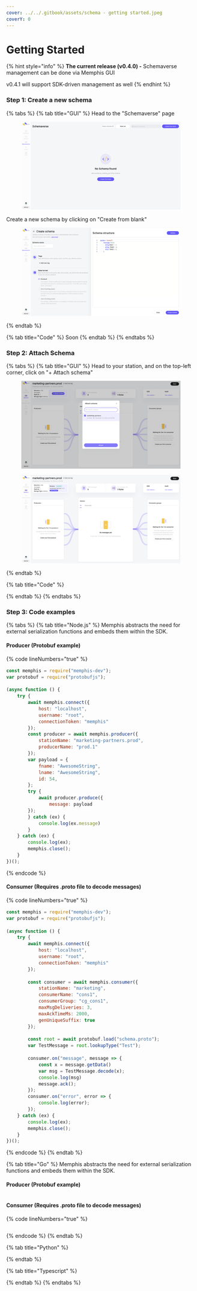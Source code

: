 ```yaml
---
cover: ../../.gitbook/assets/schema - getting started.jpeg
coverY: 0
---
```


# Getting Started

{% hint style="info" %}
**The current release (v0.4.0) -** Schemaverse management can be done via Memphis GUI

v0.4.1 will support SDK-driven management as well
{% endhint %}

### Step 1: Create a new schema

{% tabs %}
{% tab title="GUI" %}
Head to the "Schemaverse" page

<figure><img src="../../.gitbook/assets/Screen Shot 2022-11-10 at 15.22.17.png" alt=""><figcaption></figcaption></figure>

Create a new schema by clicking on "Create from blank"

<figure><img src="../../.gitbook/assets/Screen Shot 2022-11-10 at 15.22.25 (1).png" alt=""><figcaption></figcaption></figure>
{% endtab %}

{% tab title="Code" %}
Soon
{% endtab %}
{% endtabs %}

### Step 2: Attach Schema

{% tabs %}
{% tab title="GUI" %}
Head to your station, and on the top-left corner, click on "+ Attach schema"

<figure><img src="../../.gitbook/assets/Screen Shot 2022-11-10 at 16.02.31.png" alt=""><figcaption></figcaption></figure>

<figure><img src="../../.gitbook/assets/Screen Shot 2022-11-10 at 16.02.38.png" alt=""><figcaption></figcaption></figure>
{% endtab %}

{% tab title="Code" %}

{% endtab %}
{% endtabs %}

### Step 3: Code examples

{% tabs %}
{% tab title="Node.js" %}
Memphis abstracts the need for external serialization functions and embeds them within the SDK.

#### Producer (Protobuf example)

{% code lineNumbers="true" %}
```javascript
const memphis = require("memphis-dev");
var protobuf = require("protobufjs");

(async function () {
    try {
        await memphis.connect({
            host: "localhost",
            username: "root",
            connectionToken: "memphis"
        });
        const producer = await memphis.producer({
            stationName: "marketing-partners.prod",
            producerName: "prod.1"
        });
        var payload = {
            fname: "AwesomeString",
            lname: "AwesomeString",
            id: 54,
        };
        try {
            await producer.produce({
                message: payload
        });
        } catch (ex) {
            console.log(ex.message)
        }
    } catch (ex) {
        console.log(ex);
        memphis.close();
    }
})();
```
{% endcode %}

#### Consumer (Requires .proto file to decode messages)

{% code lineNumbers="true" %}
```javascript
const memphis = require("memphis-dev");
var protobuf = require("protobufjs");

(async function () {
    try {
        await memphis.connect({
            host: "localhost",
            username: "root",
            connectionToken: "memphis"
        });

        const consumer = await memphis.consumer({
            stationName: "marketing",
            consumerName: "cons1",
            consumerGroup: "cg_cons1",
            maxMsgDeliveries: 3,
            maxAckTimeMs: 2000,
            genUniqueSuffix: true
        });

        const root = await protobuf.load("schema.proto");
        var TestMessage = root.lookupType("Test");

        consumer.on("message", message => {
            const x = message.getData()
            var msg = TestMessage.decode(x);
            console.log(msg)
            message.ack();
        });
        consumer.on("error", error => {
            console.log(error);
        });
    } catch (ex) {
        console.log(ex);
        memphis.close();
    }
})();
```
{% endcode %}
{% endtab %}

{% tab title="Go" %}
Memphis abstracts the need for external serialization functions and embeds them within the SDK.

#### Producer (Protobuf example)

```
```

#### Consumer (Requires .proto file to decode messages)

{% code lineNumbers="true" %}
```javascript
```
{% endcode %}
{% endtab %}

{% tab title="Python" %}

{% endtab %}

{% tab title="Typescript" %}

{% endtab %}
{% endtabs %}
